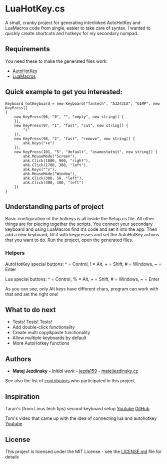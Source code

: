
# LuaHotKey.cs

A small, cranky project for generating interlinked AutoHotKey and LuaMacros code from single, easier to take care of syntax. I wanted to quickly create shortcuts and hotkeys for my secondary numpad.

## Requirements

You need these to make the generated files work:
 * [AutoHotKey](https://autohotkey.com/)
 * [LuaMacros](https://github.com/me2d13/luamacros)

## Quick example to get you interested:
```
Keyboard hotKeyboard = new Keyboard("fantech", "A3243CA", "GIMP", new KeyPress[] 
{
    new KeyPress(96, "0", "", "empty", new string[] {
    }),
    new KeyPress(97, "1", "fast", "cut", new string[] {
        "i"
    }),
    new KeyPress(98, "2", "fast", "remove", new string[] {
        ahk.Keys("+e")
    }),
    new KeyPress(101, "5", "default", "osamostatnit", new string[] {
        ahk.MouseMode("Screen"),
        ahk.Click(1800, 900, "right"),
        ahk.Click(1700, 380, "left"),
        ahk.Keys("^v"),
        ahk.MouseMode("Window"),
        ahk.Click(300, 50, "left"),
        ahk.Click(300, 180, "left")
    })
}
```

## Understanding parts of project

Basic configuration of the hotkeys is all inside the Setup.cs file. All other things are for piecing together the scripts.
You connect your secondary keyboard and using LuaMacros find it's code and set it into the app. Then add a new keyboard, fill it with keypresses and set the AutoHotKey actions that you want to do. Run the project, open the generated files.

### Helpers

AutoHotKey special buttons: ^ = Control,  ! = Alt, + = Shift, # = Windows, ~ = Enter
 
Lua special buttons: ^ = Control,  % = Alt, + = Shift, # = Windows, ~ = Enter

As you can see, only Alt keys have different chars, program can work with that and set the right one!

## What to do next

 * Tests! Tests! Tests!
 * Add double-click functionality
 * Create multi copy&paste functionality
 * Allow multiple keyboards by default
 * More AutoHotkey functions

## Authors

* **Matej Jezdinsky** - *Initial work* - [jezda159](https://github.com/jezda159) - [matejjezdinsky.cz](https://matejjezdinsky.cz)

See also the list of [contributors](https://github.com/jezda159/luahotkey.cs/contributors) who participated in this project.

## Inspiration

Taran's (from Linus tech tips) second keyboard setup [Youtube](https://www.youtube.com/watch?v=Arn8ExQ2Gjg) [GitHub](https://github.com/TaranVH/2nd-keyboard)

Tom's video that came up with the idea of connecting lua and autohotkey [Youtube](https://youtu.be/lIFE7h3m40U)

## License

This project is licensed under the MIT License - see the [LICENSE.md](LICENSE.md) file for details
